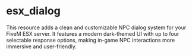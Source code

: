 # esx_dialog
This resource adds a clean and customizable NPC dialog system for your FiveM ESX server. It features a modern dark-themed UI with up to four selectable response options, making in-game NPC interactions more immersive and user-friendly.

